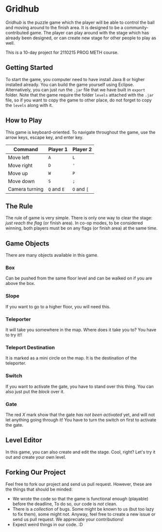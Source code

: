 # Gridhub

_Gridhub_ is the puzzle game which the player will be able to control the ball and moving around to the finish area. It is designed to be a community-contributed game.  The player can play around with the stage which has already been designed, or can create new stage for other people to play as well.

This is a 10-day project for 2110215 PROG METH course.

## Getting Started

To start the game, you computer need to have install Java 8 or higher installed already. You can build the game yourself using Eclipse. Alternatively, you can just run the `.jar` file that we have built in `export` folder. Note that the game require the folder `levels` attached with the `.jar` file, so if you want to copy the game to other place, do not forget to copy the `levels` along with it.

## How to Play

This game is keyboard-oriented. To navigate throughout the game, use the arrow keys, escape key, and enter key.

| Command | Player 1 | Player 2 |
| ------- | -------- | -------- |
| Move left | `A` | `L` |
| Move right | `D` | `'` |
| Move up | `W` | `P` |
| Move down | `S` | `;` |
| Camera turning | `Q` and `E` | `O` and `[` |

## The Rule

The rule of game is very simple. There is only one way to clear the stage: *just reach the flag* (or finish area). In co-op modes, to be considered winning, both players must be on any flags (or finish area) at the same time.

## Game Objects

There are many objects available in this game.

### Box

Can be pushed from the same floor level and can be walked on if you are above the box.

### Slope

If you want to go to a higher floor, you will need this.
 
### Teleporter

It will take you somewhere in the map. Where does it take you to? You have to try it!!
 
### Teleport Destination

It is marked as a mini circle on the map. It is the destination of the teleporter.

### Switch

If you want to activate the gate, you have to stand over this thing. You can also just put the _block_ over it.

### Gate

The red *X* mark show that the gate *has not been activated* yet, and will not let anything going through it! You have to turn the switch on first to activate the gate.

## Level Editor

In this game, you can also create and edit the stage. Cool, right? Let's try it out and create your own level.

## Forking Our Project

Feel free to fork our project and send us pull request. However, these are the things that should be minded:

- We wrote the code so that the game is functional enough (playable) before the deadline, To do so, our code is *not* clean.
- There is a _collection_ of bugs. Some might be known to us (but too lazy to fix them), some might not. Anyway, feel free to create a new issue or send us pull request. We appreciate your contributions!
- Expect weird things in our code. :D
